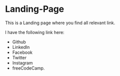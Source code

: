 # Landing-Page
This is a Landing page where you find all relevant link. 

I have the following link here:
-   Github
-   LinkedIn
-   Facebook
-   Twitter
-   Instagram
-   freeCodeCamp.



